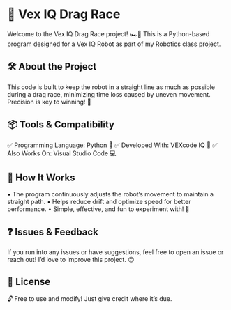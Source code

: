 # 🚀 Vex IQ Drag Race

Welcome to the Vex IQ Drag Race project! 🏎️💨 This is a Python-based program designed for a Vex IQ Robot as part of my Robotics class project.

## 🛠️ About the Project

This code is built to keep the robot in a straight line as much as possible during a drag race, minimizing time loss caused by uneven movement. Precision is key to winning! 🎯

## 📦 Tools & Compatibility

✅ Programming Language: Python 🐍
✅ Developed With: VEXcode IQ 🦾
✅ Also Works On: Visual Studio Code 💻

## 🔧 How It Works
•	The program continuously adjusts the robot’s movement to maintain a straight path.
•	Helps reduce drift and optimize speed for better performance.
•	Simple, effective, and fun to experiment with! 🚀

## ❓ Issues & Feedback

If you run into any issues or have suggestions, feel free to open an issue or reach out! I’d love to improve this project. 😊

## 📜 License

🔓 Free to use and modify! Just give credit where it’s due.
